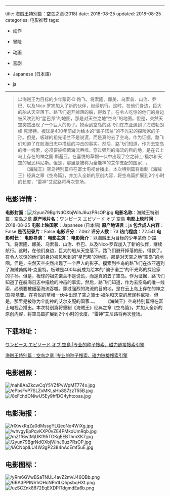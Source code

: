 
---
title: 海贼王特别篇：空岛之章(2018)
date: 2018-08-25
updated: 2018-08-25
categories: 电影推荐
tags:
- 动作
- 冒险
- 动画
- 喜剧

- Japanese (日本語)
- ja
---


> 以海贼王为目标的少年蒙奇·D·路飞，将索隆、娜美、乌索普、山治、乔巴、以及Nico·罗宾加入了新的伙伴，继续航行。这时，在他们身边，巨大的船从天空落下。路飞们避开掉落的船，得救了。在令人吃惊的他们的身边被风吹到的“星巴邦”的地图，那是对天空之地“空岛”的地图。但是，突然天空突然出现了一个巨人的影子。摸索到空岛的路飞们在杰亚遇到了海贼勃朗峰·克里特。板球是400年前成为绘本的“骗子诺兰”的不光彩的探险家的子孙。但是，板球的祖先诺兰不是说谎，而是真的去了空岛。作为证据，路飞们知道了在航海日志中描绘的冲击的事实。然后，路飞们知道，作为去空岛的唯一线索，必须要被细菌海流吞噬。穿过强烈的海流的目的地，是在云上岛上存在的神之国·斯基亚。在喜悦的草帽一伙中出现了空之骑士·福尔和天空的居民科尼斯。但是，那里是被称为全能神的艾尔支配的国家…。 　　《海贼王》空岛特别篇将在富士电视台播出。本次特别篇将重制《海贼王》经典之章《空岛篇》，并加入全新的原创内容，将空岛篇扩展到2个小时的长度，“雷神”艾尼路将再次登场。

## **电影详情**：

**电影封面**：<img src="https://image.tmdb.org/t/p/w200/2yun79BgrNdOXbjWihJ6uzPRsOP.jpg" alt="/2yun79BgrNdOXbjWihJ6uzPRsOP.jpg" title="/2yun79BgrNdOXbjWihJ6uzPRsOP.jpg">
**电影名称**：海贼王特别篇：空岛之章
**原产地片名**：ワンピース エピソード オブ 空島
**电影上映时间**：2018-08-25
**电影上映国家**：Japanese (日本語)
**原产地语言**：ja
**包含成人内容**：False
**是否纪录片**：False
**电影评分**：7.062
**评分人数**：73
**热门程度**：72.541
**电影时长**：
**电影导演**：
**电影主演**：
**电影简介**：以海贼王为目标的少年蒙奇·D·路飞，将索隆、娜美、乌索普、山治、乔巴、以及Nico·罗宾加入了新的伙伴，继续航行。这时，在他们身边，巨大的船从天空落下。路飞们避开掉落的船，得救了。在令人吃惊的他们的身边被风吹到的“星巴邦”的地图，那是对天空之地“空岛”的地图。但是，突然天空突然出现了一个巨人的影子。摸索到空岛的路飞们在杰亚遇到了海贼勃朗峰·克里特。板球是400年前成为绘本的“骗子诺兰”的不光彩的探险家的子孙。但是，板球的祖先诺兰不是说谎，而是真的去了空岛。作为证据，路飞们知道了在航海日志中描绘的冲击的事实。然后，路飞们知道，作为去空岛的唯一线索，必须要被细菌海流吞噬。穿过强烈的海流的目的地，是在云上岛上存在的神之国·斯基亚。在喜悦的草帽一伙中出现了空之骑士·福尔和天空的居民科尼斯。但是，那里是被称为全能神的艾尔支配的国家…。 　　《海贼王》空岛特别篇将在富士电视台播出。本次特别篇将重制《海贼王》经典之章《空岛篇》，并加入全新的原创内容，将空岛篇扩展到2个小时的长度，“雷神”艾尼路将再次登场。

## **下载地址**：
[ワンピース エピソード オブ 空島 |专业的种子搜索、磁力链接搜索引擎](https://movie.amd794.com:2083/?search=%E3%83%AF%E3%83%B3%E3%83%94%E3%83%BC%E3%82%B9%20%E3%82%A8%E3%83%94%E3%82%BD%E3%83%BC%E3%83%89%20%E3%82%AA%E3%83%96%20%E7%A9%BA%E5%B3%B6&ordering=&mode=match_phrase&page_size=10&page=1)

[海贼王特别篇：空岛之章 |专业的种子搜索、磁力链接搜索引擎](https://movie.amd794.com:2083/?search=%E6%B5%B7%E8%B4%BC%E7%8E%8B%E7%89%B9%E5%88%AB%E7%AF%87%EF%BC%9A%E7%A9%BA%E5%B2%9B%E4%B9%8B%E7%AB%A0&ordering=&mode=match_phrase&page_size=10&page=1)
 

## **电影剧照**：
<img src="https://image.tmdb.org/t/p/original/nah8AaZkcwCqY5YZfPvWpMT774o.jpg" alt="/nah8AaZkcwCqY5YZfPvWpMT774o.jpg" title="/nah8AaZkcwCqY5YZfPvWpMT774o.jpg"><img src="https://image.tmdb.org/t/p/original/ePbsFvP7SLZxMKLsHb8S7zzT55B.jpg" alt="/ePbsFvP7SLZxMKLsHb8S7zzT55B.jpg" title="/ePbsFvP7SLZxMKLsHb8S7zzT55B.jpg"><img src="https://image.tmdb.org/t/p/original/8xFchdONiwU5Ey9hfDO4yhtcoas.jpg" alt="/8xFchdONiwU5Ey9hfDO4yhtcoas.jpg" title="/8xFchdONiwU5Ey9hfDO4yhtcoas.jpg">

## **电影海报**：
<img src="https://image.tmdb.org/t/p/original/rlXwxRqZa0dMssgYLQeoNo4WiXg.jpg" alt="/rlXwxRqZa0dMssgYLQeoNo4WiXg.jpg" title="/rlXwxRqZa0dMssgYLQeoNo4WiXg.jpg"><img src="https://image.tmdb.org/t/p/original/whvgyEpPqvKXP0vZE4PMkoUmRqb.jpg" alt="/whvgyEpPqvKXP0vZE4PMkoUmRqb.jpg" title="/whvgyEpPqvKXP0vZE4PMkoUmRqb.jpg"><img src="https://image.tmdb.org/t/p/original/mZ1f6wtMjUKf95TGKgEEBThmXK7.jpg" alt="/mZ1f6wtMjUKf95TGKgEEBThmXK7.jpg" title="/mZ1f6wtMjUKf95TGKgEEBThmXK7.jpg"><img src="https://image.tmdb.org/t/p/original/2yun79BgrNdOXbjWihJ6uzPRsOP.jpg" alt="/2yun79BgrNdOXbjWihJ6uzPRsOP.jpg" title="/2yun79BgrNdOXbjWihJ6uzPRsOP.jpg"><img src="https://image.tmdb.org/t/p/original/iACNoplLU4W3gP2384nAcEmf5uE.jpg" alt="/iACNoplLU4W3gP2384nAcEmf5uE.jpg" title="/iACNoplLU4W3gP2384nAcEmf5uE.jpg">

## **电影图标**：
<img src="https://image.tmdb.org/t/p/original/yRm6GVwBSaTNUL4avZ2mVJ46QBb.png" alt="/yRm6GVwBSaTNUL4avZ2mVJ46QBb.png" title="/yRm6GVwBSaTNUL4avZ2mVJ46QBb.png"><img src="https://image.tmdb.org/t/p/original/6RA3PPINVhOHcNPn1LQhpsbqHXt.png" alt="/6RA3PPINVhOHcNPn1LQhpsbqHXt.png" title="/6RA3PPINVhOHcNPn1LQhpsbqHXt.png"><img src="https://image.tmdb.org/t/p/original/uzSCZnk8872EqEXDPlTdgmdEa6b.png" alt="/uzSCZnk8872EqEXDPlTdgmdEa6b.png" title="/uzSCZnk8872EqEXDPlTdgmdEa6b.png">

